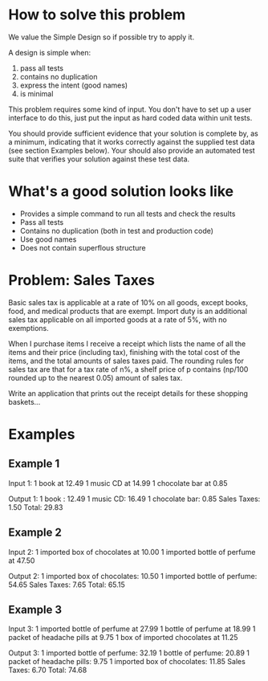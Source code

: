 # How to solve this problem

We value the Simple Design so if possible try to apply it.

A design is simple when:
1) pass all tests
2) contains no duplication
3) express the intent (good names)
4) is minimal

This problem requires some kind of input. You don't have to set up a user 
interface to do this, just put the input as hard coded data within unit tests. 

You should provide sufficient evidence that your solution is complete by, as a 
minimum, indicating that it works correctly against the supplied test data 
(see section Examples below).  Your should also provide an automated test 
suite that verifies your solution against these test data.

# What's a good solution looks like 

* Provides a simple command to run all tests and check the results
* Pass all tests
* Contains no duplication (both in test and production code)
* Use good names
* Does not contain superflous structure

# Problem: Sales Taxes

Basic sales tax is applicable at a rate of 10% on all goods, except books, 
food, and medical products that are exempt. Import duty is an additional sales 
tax applicable on all imported goods at a rate of 5%, with no exemptions.

When I purchase items I receive a receipt which lists the name of all the 
items and their price (including tax), finishing with the total cost of the 
items, and the total amounts of sales taxes paid. The rounding rules for sales 
tax are that for a tax rate of n%, a shelf price of p contains (np/100 rounded 
up to the nearest 0.05) amount of sales tax.

Write an application that prints out the receipt details for these shopping 
baskets...

# Examples

## Example 1

Input 1:
1 book at 12.49
1 music CD at 14.99
1 chocolate bar at 0.85

Output 1:
1 book : 12.49
1 music CD: 16.49
1 chocolate bar: 0.85
Sales Taxes: 1.50
Total: 29.83

## Example 2

Input 2:
1 imported box of chocolates at 10.00
1 imported bottle of perfume at 47.50

Output 2:
1 imported box of chocolates: 10.50
1 imported bottle of perfume: 54.65
Sales Taxes: 7.65
Total: 65.15

## Example 3

Input 3:
1 imported bottle of perfume at 27.99
1 bottle of perfume at 18.99
1 packet of headache pills at 9.75
1 box of imported chocolates at 11.25

Output 3:
1 imported bottle of perfume: 32.19
1 bottle of perfume: 20.89
1 packet of headache pills: 9.75
1 imported box of chocolates: 11.85
Sales Taxes: 6.70
Total: 74.68


